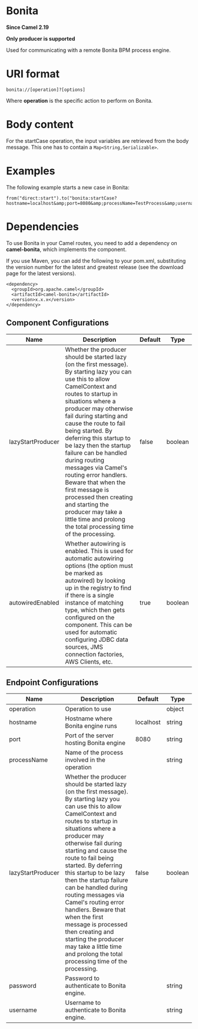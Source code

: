 # Bonita

**Since Camel 2.19**

**Only producer is supported**

Used for communicating with a remote Bonita BPM process engine.

# URI format

    bonita://[operation]?[options]

Where **operation** is the specific action to perform on Bonita.

# Body content

For the startCase operation, the input variables are retrieved from the
body message. This one has to contain a `Map<String,Serializable>`.

# Examples

The following example starts a new case in Bonita:

    from("direct:start").to("bonita:startCase?hostname=localhost&amp;port=8080&amp;processName=TestProcess&amp;username=install&amp;password=install");

# Dependencies

To use Bonita in your Camel routes, you need to add a dependency on
**camel-bonita**, which implements the component.

If you use Maven, you can add the following to your pom.xml,
substituting the version number for the latest and greatest release (see
the download page for the latest versions).

    <dependency>
      <groupId>org.apache.camel</groupId>
      <artifactId>camel-bonita</artifactId>
      <version>x.x.x</version>
    </dependency>

## Component Configurations

  
|Name|Description|Default|Type|
|---|---|---|---|
|lazyStartProducer|Whether the producer should be started lazy (on the first message). By starting lazy you can use this to allow CamelContext and routes to startup in situations where a producer may otherwise fail during starting and cause the route to fail being started. By deferring this startup to be lazy then the startup failure can be handled during routing messages via Camel's routing error handlers. Beware that when the first message is processed then creating and starting the producer may take a little time and prolong the total processing time of the processing.|false|boolean|
|autowiredEnabled|Whether autowiring is enabled. This is used for automatic autowiring options (the option must be marked as autowired) by looking up in the registry to find if there is a single instance of matching type, which then gets configured on the component. This can be used for automatic configuring JDBC data sources, JMS connection factories, AWS Clients, etc.|true|boolean|

## Endpoint Configurations

  
|Name|Description|Default|Type|
|---|---|---|---|
|operation|Operation to use||object|
|hostname|Hostname where Bonita engine runs|localhost|string|
|port|Port of the server hosting Bonita engine|8080|string|
|processName|Name of the process involved in the operation||string|
|lazyStartProducer|Whether the producer should be started lazy (on the first message). By starting lazy you can use this to allow CamelContext and routes to startup in situations where a producer may otherwise fail during starting and cause the route to fail being started. By deferring this startup to be lazy then the startup failure can be handled during routing messages via Camel's routing error handlers. Beware that when the first message is processed then creating and starting the producer may take a little time and prolong the total processing time of the processing.|false|boolean|
|password|Password to authenticate to Bonita engine.||string|
|username|Username to authenticate to Bonita engine.||string|
